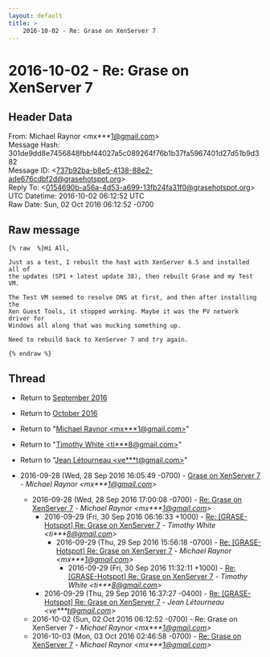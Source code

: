 ```yaml
---
layout: default
title: >
    2016-10-02 - Re: Grase on XenServer 7
---
```


# 2016-10-02 - Re: Grase on XenServer 7

## Header Data

From: Michael Raynor \<mx***1@gmail.com\><br>
Message Hash: 301de9dd8e7456848fbbf44027a5c089264f76b1b37fa5967401d27d51b9d382<br>
Message ID: \<737b92ba-b8e5-4138-88e2-ade676cdbf2d@grasehotspot.org\><br>
Reply To: \<0154690b-a56a-4d53-a699-13fb24fa31f0@grasehotspot.org\><br>
UTC Datetime: 2016-10-02 06:12:52 UTC<br>
Raw Date: Sun, 02 Oct 2016 06:12:52 -0700<br>

## Raw message

```
{% raw  %}Hi All,

Just as a test, I rebuilt the host with XenServer 6.5 and installed all of 
the updates (SP1 + latest update 38), then rebuilt Grase and my Test VM.

The Test VM seemed to resolve DNS at first, and then after installing the 
Xen Guest Tools, it stopped working. Maybe it was the PV network driver for 
Windows all along that was mucking something up.

Need to rebuild back to XenServer 7 and try again.

{% endraw %}
```

## Thread

+ Return to [September 2016](/archive/2016/09)
+ Return to [October 2016](/archive/2016/10)

+ Return to "[Michael Raynor <mx***1<span>@</span>gmail.com>](/authors/mx___1_at_gmail_com)"
+ Return to "[Timothy White <ti***8<span>@</span>gmail.com>](/authors/ti___8_at_gmail_com)"
+ Return to "[Jean Létourneau <ve***t<span>@</span>gmail.com>](/authors/ve___t_at_gmail_com)"

+ 2016-09-28 (Wed, 28 Sep 2016 16:05:49 -0700) - [Grase on XenServer 7](/archive/2016/09/a5c625473bb390bf28bde6b46b06530524d61cb348939f969295fec9ef6fbd4d) - _Michael Raynor \<mx***1@gmail.com\>_
  + 2016-09-28 (Wed, 28 Sep 2016 17:00:08 -0700) - [Re: Grase on XenServer 7](/archive/2016/09/8b1fa22405320de5029b2e6a98f98fa663149a376cf5f9e33d861723cc1b2591) - _Michael Raynor \<mx***1@gmail.com\>_
    + 2016-09-29 (Fri, 30 Sep 2016 06:16:33 +1000) - [Re: [GRASE-Hotspot] Re: Grase on XenServer 7](/archive/2016/09/8086329d995da7162eee27dfeebcbcf4aa20031b419965e5d5cf027e3ea7c886) - _Timothy White \<ti***8@gmail.com\>_
      + 2016-09-29 (Thu, 29 Sep 2016 15:56:18 -0700) - [Re: [GRASE-Hotspot] Re: Grase on XenServer 7](/archive/2016/09/1e66b0deeed86d03a4981fbb53e86c68cab15ade071bf1cab833c8cad517a35d) - _Michael Raynor \<mx***1@gmail.com\>_
        + 2016-09-29 (Fri, 30 Sep 2016 11:32:11 +1000) - [Re: [GRASE-Hotspot] Re: Grase on XenServer 7](/archive/2016/09/af2403a3c6b020ee1bbde83f7d15f36ddb76a9359672cc64e73ace94fe2fe1d5) - _Timothy White \<ti***8@gmail.com\>_
    + 2016-09-29 (Thu, 29 Sep 2016 16:37:27 -0400) - [Re: [GRASE-Hotspot] Re: Grase on XenServer 7](/archive/2016/09/81cea49a1978f4bb812b8f5a8e37f305acd38139c576d81cb4c5238b7650a56c) - _Jean Létourneau \<ve***t@gmail.com\>_
  + 2016-10-02 (Sun, 02 Oct 2016 06:12:52 -0700) - Re: Grase on XenServer 7 - _Michael Raynor \<mx***1@gmail.com\>_
  + 2016-10-03 (Mon, 03 Oct 2016 02:46:58 -0700) - [Re: Grase on XenServer 7](/archive/2016/10/3181a60c3d3e8185c5b69934984b65e3075ad9d623d40b4cad86a062ef0900d0) - _Michael Raynor \<mx***1@gmail.com\>_

